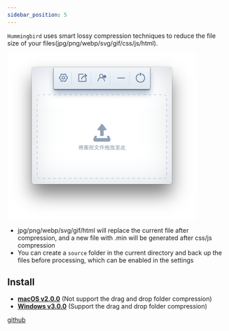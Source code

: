 ```yaml
---
sidebar_position: 5
---
```


`Hummingbird` uses smart lossy compression techniques to reduce the file size of your files(jpg/png/webp/svg/gif/css/js/html).

![hummingbird](./img/hummingbird.png)

* jpg/png/webp/svg/gif/html will replace the current file after compression, and a new file with .min will be generated after css/js compression
* You can create a `source` folder in the current directory and back up the files before processing, which can be enabled in the settings

## Install

* <a href="https://drive.google.com/file/d/1oOKDEL0Wox9VdwZ8pcCZz0yyf2E63z1g/view?usp=sharing">**macOS v2.0.0**</a> (Not support the drag and drop folder compression)
* <a href="https://drive.google.com/file/d/1eMLdviqWVWRv8gXT_d1W1uUZoIwIumVS/view?usp=sharing">**Windows v3.0.0**</a> (Support the drag and drop folder compression)

[github](https://github.com/leibnizli/hummingbird)
